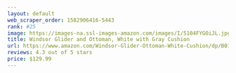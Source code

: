 ```yaml
---
layout: default 
﻿web_scraper_order: 1582906416-5443
rank: #25
image: https://images-na.ssl-images-amazon.com/images/I/5104FYGOiJL.jpg
title: Windsor Glider and Ottoman, White with Gray Cushion
url: https://www.amazon.com/Windsor-Glider-Ottoman-White-Cushion/dp/B017XRDV5S/ref=zg_mw_baby-products_25?_encoding=UTF8&psc=1&refRID=H8PZBTHGT35TKAKMD83D
reviews: 4.3 out of 5 stars
price: $129.99 
---
```

